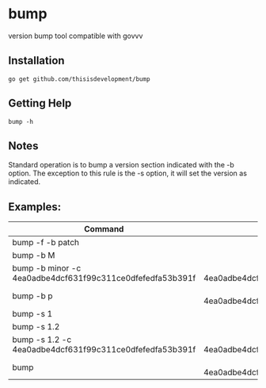 # bump
version bump tool compatible with govvv

## Installation
```go get github.com/thisisdevelopment/bump```

## Getting Help
```bump -h```

## Notes
Standard operation is to bump a version section indicated with the -b option. The exception to this rule is the -s option, it will set the version as indicated.

## Examples:


| Command                                                   | Output |
| --------------------------------------------------------- |:------:|
| bump -f -b patch                                          | 0.0.1 |
| bump -b M                                                 | 1.0.1 |
| bump -b minor -c 4ea0adbe4dcf631f99c311ce0dfefedfa53b391f | 1.1.1-4ea0adbe4dcf631f99c311ce0dfefedfa53b391f |
| bump -b p                                                 | 1.1.2-4ea0adbe4dcf631f99c311ce0dfefedfa53b391f |
| bump -s 1                                                 | 1.0.0 |
| bump -s 1.2                                               | 1.2.0 |
| bump -s 1.2 -c 4ea0adbe4dcf631f99c311ce0dfefedfa53b391f   | 1.2.0-4ea0adbe4dcf631f99c311ce0dfefedfa53b391f |
| bump                                                      | 1.2.1-4ea0adbe4dcf631f99c311ce0dfefedfa53b391f |
